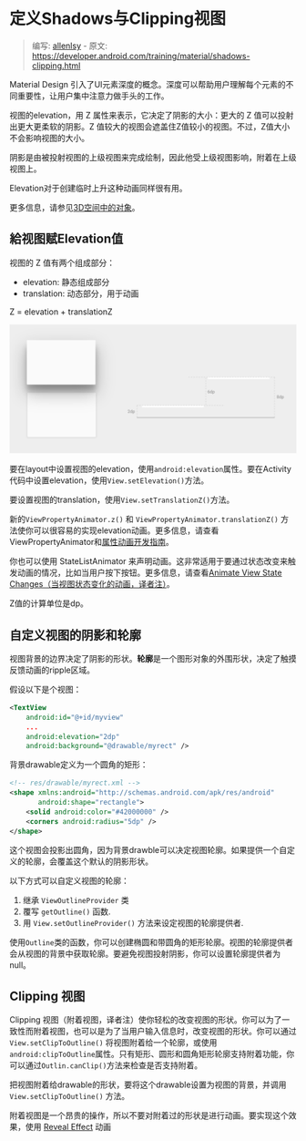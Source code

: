 # 定义Shadows与Clipping视图

> 编写: [allenlsy](https://github.com/allenlsy) - 原文: <https://developer.android.com/training/material/shadows-clipping.html>

Material Design 引入了UI元素深度的概念。深度可以帮助用户理解每个元素的不同重要性，让用户集中注意力做手头的工作。

视图的elevation，用 Z 属性来表示，它决定了阴影的大小：更大的 Z 值可以投射出更大更柔软的阴影。Z 值较大的视图会遮盖住Z值较小的视图。不过，Z值大小不会影响视图的大小。

阴影是由被投射视图的上级视图来完成绘制，因此他受上级视图影响，附着在上级视图上。

Elevation对于创建临时上升这种动画同样很有用。

更多信息，请参见[3D空间中的对象](http://www.google.com/design/spec/what-is-material/objects-in-3d-space.html)。

## 給视图赋Elevation值

视图的 Z 值有两个组成部分：

* elevation: 静态组成部分
* translation: 动态部分，用于动画

Z = elevation + translationZ

![](shadows-depth.png)

要在layout中设置视图的elevation，使用`android:elevation`属性。要在Activity代码中设置elevation，使用`View.setElevation()`方法。

要设置视图的translation，使用`View.setTranslationZ()`方法。

新的`ViewPropertyAnimator.z()` 和 `ViewPropertyAnimator.translationZ()` 方法使你可以很容易的实现elevation动画。更多信息，请查看ViewPropertyAnimator和[属性动画开发指南](https://developer.android.com/guide/topics/graphics/prop-animation.html)。

你也可以使用 StateListAnimator 来声明动画。这非常适用于要通过状态改变来触发动画的情况，比如当用户按下按钮。更多信息，请查看[Animate View State Changes（当视图状态变化的动画，译者注）](https://developer.android.com/training/material/animations.html#ViewState)。

Z值的计算单位是dp。

## 自定义视图的阴影和轮廓

视图背景的边界决定了阴影的形状。**轮廓**是一个图形对象的外围形状，决定了触摸反馈动画的ripple区域。

假设以下是个视图：

```xml
<TextView
    android:id="@+id/myview"
    ...
    android:elevation="2dp"
    android:background="@drawable/myrect" />
```

背景drawable定义为一个圆角的矩形：

```xml
<!-- res/drawable/myrect.xml -->
<shape xmlns:android="http://schemas.android.com/apk/res/android"
       android:shape="rectangle">
    <solid android:color="#42000000" />
    <corners android:radius="5dp" />
</shape>
```

这个视图会投影出圆角，因为背景drawble可以决定视图轮廓。如果提供一个自定义的轮廓，会覆盖这个默认的阴影形状。

以下方式可以自定义视图的轮廓：

1. 继承 `ViewOutlineProvider` 类
2. 覆写 `getOutline()` 函数.
3. 用 `View.setOutlineProvider()` 方法来设定视图的轮廓提供者.

使用`Outline`类的函数，你可以创建椭圆和带圆角的矩形轮廓。视图的轮廓提供者会从视图的背景中获取轮廓。要避免视图投射阴影，你可以设置轮廓提供者为 null。

## Clipping 视图

Clipping 视图（附着视图，译者注）使你轻松的改变视图的形状。你可以为了一致性而附着视图，也可以是为了当用户输入信息时，改变视图的形状。你可以通过`View.setClipToOutline()` 将视图附着给一个轮廓，或使用`android:clipToOutline`属性。只有矩形、圆形和圆角矩形轮廓支持附着功能，你可以通过`Outlin.canClip()`方法来检查是否支持附着。

把视图附着给drawable的形状，要将这个drawable设置为视图的背景，并调用`View.setClipToOutline()` 方法。

附着视图是一个昂贵的操作，所以不要对附着过的形状是进行动画。要实现这个效果，使用 [Reveal Effect](https://developer.android.com/training/material/animations.html#Reveal) 动画
